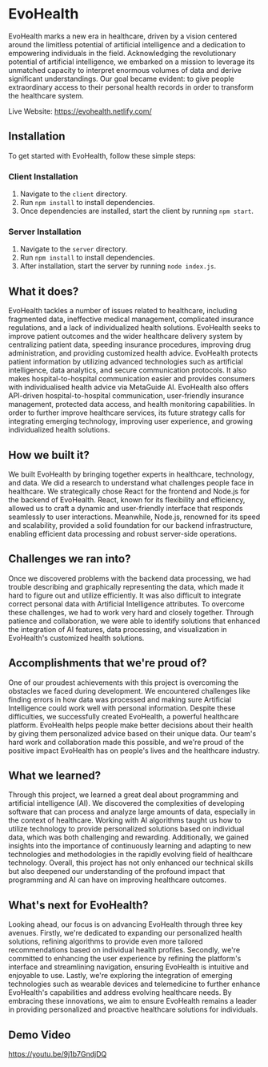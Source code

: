 # EvoHealth

EvoHealth marks a new era in healthcare, driven by a vision centered around the limitless potential of artificial intelligence and a dedication to empowering individuals in the field. Acknowledging the revolutionary potential of artificial intelligence, we embarked on a mission to leverage its unmatched capacity to interpret enormous volumes of data and derive significant understandings. Our goal became evident: to give people extraordinary access to their personal health records in order to transform the healthcare system.

Live Website: [https://evohealth.netlify.com/ ](https://evohealth.netlify.app/)

## Installation

To get started with EvoHealth, follow these simple steps:

### Client Installation

1. Navigate to the `client` directory.
2. Run `npm install` to install dependencies.
3. Once dependencies are installed, start the client by running `npm start`.

### Server Installation

1. Navigate to the `server` directory.
2. Run `npm install` to install dependencies.
3. After installation, start the server by running `node index.js`.

## What it does?

EvoHealth tackles a number of issues related to healthcare, including fragmented data, ineffective medical management, complicated insurance regulations, and a lack of individualized health solutions. EvoHealth seeks to improve patient outcomes and the wider healthcare delivery system by centralizing patient data, speeding insurance procedures, improving drug administration, and providing customized health advice. EvoHealth protects patient information by utilizing advanced technologies such as artificial intelligence, data analytics, and secure communication protocols. It also makes hospital-to-hospital communication easier and provides consumers with individualised health advice via MetaGuide AI. EvoHealth also offers API-driven hospital-to-hospital communication, user-friendly insurance management, protected data access, and health monitoring capabilities. In order to further improve healthcare services, its future strategy calls for integrating emerging technology, improving user experience, and growing individualized health solutions.

## How we built it?

We built EvoHealth by bringing together experts in healthcare, technology, and data. We did a research to understand what challenges people face in healthcare. We strategically chose React for the frontend and Node.js for the backend of EvoHealth. React, known for its flexibility and efficiency, allowed us to craft a dynamic and user-friendly interface that responds seamlessly to user interactions. Meanwhile, Node.js, renowned for its speed and scalability, provided a solid foundation for our backend infrastructure, enabling efficient data processing and robust server-side operations.

## Challenges we ran into?

Once we discovered problems with the backend data processing, we had trouble describing and graphically representing the data, which made it hard to figure out and utilize efficiently. It was also difficult to integrate correct personal data with Artificial Intelligence attributes. To overcome these challenges, we had to work very hard and closely together. Through patience and collaboration, we were able to identify solutions that enhanced the integration of AI features, data processing, and visualization in EvoHealth's customized health solutions.

## Accomplishments that we're proud of?

One of our proudest achievements with this project is overcoming the obstacles we faced during development. We encountered challenges like finding errors in how data was processed and making sure Artificial Intelligence could work well with personal information. Despite these difficulties, we successfully created EvoHealth, a powerful healthcare platform. EvoHealth helps people make better decisions about their health by giving them personalized advice based on their unique data. Our team's hard work and collaboration made this possible, and we're proud of the positive impact EvoHealth has on people's lives and the healthcare industry.

## What we learned?

Through this project, we learned a great deal about programming and artificial intelligence (AI). We discovered the complexities of developing software that can process and analyze large amounts of data, especially in the context of healthcare. Working with AI algorithms taught us how to utilize technology to provide personalized solutions based on individual data, which was both challenging and rewarding. Additionally, we gained insights into the importance of continuously learning and adapting to new technologies and methodologies in the rapidly evolving field of healthcare technology. Overall, this project has not only enhanced our technical skills but also deepened our understanding of the profound impact that programming and AI can have on improving healthcare outcomes.

## What's next for EvoHealth?

Looking ahead, our focus is on advancing EvoHealth through three key avenues. Firstly, we're dedicated to expanding our personalized health solutions, refining algorithms to provide even more tailored recommendations based on individual health profiles. Secondly, we're committed to enhancing the user experience by refining the platform's interface and streamlining navigation, ensuring EvoHealth is intuitive and enjoyable to use. Lastly, we're exploring the integration of emerging technologies such as wearable devices and telemedicine to further enhance EvoHealth's capabilities and address evolving healthcare needs. By embracing these innovations, we aim to ensure EvoHealth remains a leader in providing personalized and proactive healthcare solutions for individuals.

## Demo Video
https://youtu.be/9j1b7GndjDQ 
